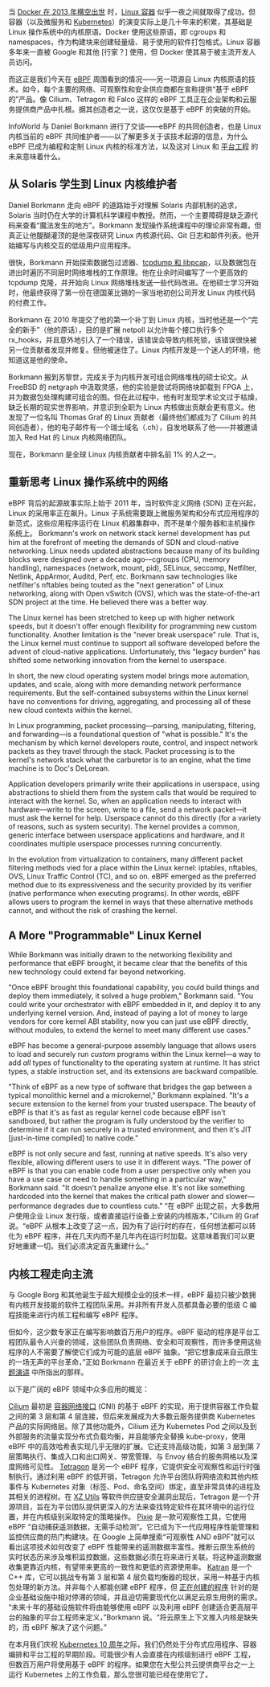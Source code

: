 当 [Docker 在 2013 年横空出世](https://www.infoworld.com/article/3639596/docker-really-did-change-the-world.html) 时，[Linux 容器](https://www.infoworld.com/article/3204171/what-is-docker-the-spark-for-the-container-revolution.html) 似乎一夜之间就取得了成功。但容器（以及微服务和 [Kubernetes](https://kubernetes.io/blog/2018/07/20/the-history-of-kubernetes-the-community-behind-it/)）的演变实际上是几十年来的积累，其基础是 Linux 操作系统中的内核原语。Docker 使用这些原语，即 cgroups 和 namespaces，作为构建块来创建轻量级、易于使用的软件打包格式。Linux 容器多年来一直被 Google 和其他 [行家？] 使用，但 Docker 使其易于被主流开发人员访问。

而这正是我们今天在 [eBPF](https://ebpf.io/) 周围看到的情况——另一项源自 Linux 内核原语的技术。如今，每个主要的网络、可观察性和安全供应商都在宣称提供“基于 eBPF 的”产品。像 Cilium、Tetragon 和 Falco 这样的 eBPF 工具正在企业架构和云服务提供商产品中扎根。据其创造者之一说，这仅仅是基于 eBPF 的突破的开始。

InfoWorld 与 Daniel Borkmann 进行了交谈——eBPF 的共同创造者，也是 Linux 内核当前的 eBPF 共同维护者——以了解更多关于该技术起源的信息，为什么 eBPF 已成为编程和定制 Linux 内核的标准方法，以及这对 Linux 和 [平台工程](https://www.infoworld.com/article/3691820/what-is-platform-engineering-evolving-devops.html) 的未来意味着什么。

## 从 Solaris 学生到 Linux 内核维护者
Daniel Borkmann 走向 eBPF 的道路始于对理解 Solaris 内部机制的追求，Solaris 当时仍在大学的计算机科学课程中教授。然而，一个主要障碍是缺乏源代码来查看“魔法发生的地方”。Borkmann 发现操作系统课程中的理论非常有趣，但真正让他醍醐灌顶的是他深夜研究 Linux 内核源代码、Git 日志和邮件列表。他开始编写与内核交互的低级用户应用程序。

很快，Borkmann 开始探索数据包过滤器、[tcpdump 和 libpcap](https://www.tcpdump.org/)，以及数据包在进出时遍历不同层时网络堆栈的工作原理。他在业余时间编写了一个更高效的 tcpdump 克隆，并开始向 Linux 网络堆栈发送一些代码改进。在他硕士学习开始时，他最终获得了第一份在德国莱比锡的一家当地初创公司开发 Linux 内核代码的付费工作。

Borkmann 在 2010 年提交了他的第一个补丁到 Linux 内核，当时他还是一个“完全的新手”（他的原话），目的是扩展 netpoll 以允许每个接口执行多个 rx_hooks，并且意外地引入了一个错误，该错误会导致内核死锁，该错误很快被另一位贡献者发现并修复。但他被迷住了。Linux 内核开发是一个迷人的环境，他知道这是他的使命。

Borkmann 搬到苏黎世，完成关于为内核开发可组合网络堆栈的硕士论文。从 FreeBSD 的 netgraph 中汲取灵感，他的实验是尝试将网络块卸载到 FPGA 上，并为数据包处理构建可组合的图。但在此过程中，他有时发现学术论文过于枯燥，缺乏长期的现实世界影响，并意识到全职为 Linux 内核做出贡献会更有意义。他发现了一位名叫 Thomas Graf 的 Linux 贡献者（最终他们都成为了 Cilium 的共同创造者），他的电子邮件有一个瑞士域名（.ch），自发地联系了他——并被邀请加入 Red Hat 的 Linux 内核网络团队。

现在，Borkmann 是全球 Linux 内核贡献者中排名前 1% 的人之一。

## 重新思考 Linux 操作系统中的网络
eBPF 背后的起源故事实际上始于 2011 年，当时软件定义网络 (SDN) 正在兴起，Linux 的采用率正在飙升。Linux 子系统需要跟上微服务架构和分布式应用程序的新范式，这些应用程序运行在 Linux 机器集群中，而不是单个服务器和主机操作系统上。
Borkmann's work on network stack kernel development has put him at the forefront of meeting the demands of SDN and cloud-native networking. Linux needs updated abstractions because many of its building blocks were designed over a decade ago—cgroups (CPU, memory handling), namespaces (network, mount, pid), SELinux, seccomp, Netfilter, Netlink, AppArmor, Auditd, Perf, etc. Borkmann saw technologies like netfilter's nftables being touted as the "next generation" of Linux networking, along with Open vSwitch (OVS), which was the state-of-the-art SDN project at the time. He believed there was a better way.

The Linux kernel has been stretched to keep up with higher network speeds, but it doesn't offer enough flexibility for programming new custom functionality. Another limitation is the "never break userspace" rule. That is, the Linux kernel must continue to support all software developed before the advent of cloud-native applications. Unfortunately, this "legacy burden" has shifted some networking innovation from the kernel to userspace.

In short, the new cloud operating system model brings more automation, updates, and scale, along with more demanding network performance requirements. But the self-contained subsystems within the Linux kernel have no conventions for driving, aggregating, and processing all of these new cloud contexts within the kernel.

In Linux programming, packet processing—parsing, manipulating, filtering, and forwarding—is a foundational question of "what is possible." It's the mechanism by which kernel developers route, control, and inspect network packets as they travel through the stack. Packet processing is to the kernel's network stack what the carburetor is to an engine, what the time machine is to Doc's DeLorean.

Application developers primarily write their applications in userspace, using abstractions to shield them from the system calls that would be required to interact with the kernel. So, when an application needs to interact with hardware—write to the screen, write to a file, send a network packet—it must ask the kernel for help. Userspace cannot do this directly (for a variety of reasons, such as system security). The kernel provides a common, generic interface between userspace applications and hardware, and it coordinates multiple userspace processes running concurrently.

In the evolution from virtualization to containers, many different packet filtering methods vied for a place within the Linux kernel: iptables, nftables, OVS, Linux Traffic Control (TC), and so on. eBPF emerged as the preferred method due to its expressiveness and the security provided by its verifier (native performance when executing programs). In other words, eBPF allows users to program the kernel in ways that these alternative methods cannot, and without the risk of crashing the kernel.

## A More "Programmable" Linux Kernel
While Borkmann was initially drawn to the networking flexibility and performance that eBPF brought, it became clear that the benefits of this new technology could extend far beyond networking.

"Once eBPF brought this foundational capability, you could build things and deploy them immediately, it solved a huge problem," Borkmann said. "You could write your orchestrator with eBPF embedded in it, and deploy it to any underlying kernel version. And, instead of paying a lot of money to large vendors for core kernel ABI stability, now you can just use eBPF directly, without modules, to extend the kernel to meet many different use cases."

eBPF has become a general-purpose assembly language that allows users to load and securely run *custom* programs within the Linux kernel—a way to add *all* types of functionality to the operating system at runtime. It has strict types, a stable instruction set, and its extensions are backward compatible.

"Think of eBPF as a new type of software that bridges the gap between a typical monolithic kernel and a microkernel," Borkmann explained. "It's a secure extension to the kernel from your trusted userspace. The beauty of eBPF is that it's as fast as regular kernel code because eBPF isn't sandboxed, but rather the program is fully understood by the verifier to determine if it can run securely in a trusted environment, and then it's JIT [just-in-time compiled] to native code."

eBPF is not only secure and fast, running at native speeds. It's also very flexible, allowing different users to use it in different ways. "The power of eBPF is that you can enable code from a user perspective only when you have a use case or need to handle something in a particular way," Borkmann said. "It doesn't penalize anyone else. It's not like something hardcoded into the kernel that makes the critical path slower and slower—performance degrades due to countless cuts."
“在 eBPF 出现之前，大多数用户使用企业 Linux 发行版，或者直接运行设备上安装的内核版本，”Cilium 的 Graf 说。“eBPF 从根本上改变了这一点，因为有了运行时的存在，任何想法都可以转化为 eBPF 程序，并在几天内而不是几年内在运行时加载。这意味着我们可以更好地重建一切。我们必须决定首先重建什么。”

## 内核工程走向主流

与 Google Borg 和其他诞生于超大规模企业的技术一样，eBPF 最初只被少数拥有内核开发技能的软件工程团队采用。并非所有开发人员都具备必要的低级 C 编程技能来进行内核工程和编写 eBPF 程序。

但如今，这少数专家正在编写影响数百万用户的程序。eBPF 驱动的程序是平台工程团队最令人兴奋的领域，这些团队负责网络、安全和可观察性，而许多使用这些程序的人不需要了解使它们成为可能的底层 eBPF 抽象。“把它想象成来自云原生的一场无声的平台革命，”正如 Borkmann 在最近关于 eBPF 的研讨会上的一次 [主题演讲](https://conferences.sigcomm.org/sigcomm/2023/files/workshop-ebpf/1-CloudNative.pdf) 中所指出的那样。

以下是广阔的 eBPF 领域中众多应用的概览：

[Cilium](https://cilium.io/) 最初是 [容器网络接口](https://www.cni.dev/docs/spec/) (CNI) 的基于 eBPF 的实现，用于提供容器工作负载之间的第 3 层和第 4 层连接，但后来发展成为大多数云服务提供商 Kubernetes 产品的实际网络层。除了其他功能外，Cilium 还为 Kubernetes Pod 之间以及到外部服务的流量实现分布式负载均衡，并且能够完全替换 kube-proxy，使用 eBPF 中的高效哈希表实现几乎无限的扩展。它还支持高级功能，如第 3 层到第 7 层策略执行、集成入口和出口网关、带宽管理、与 Envoy 结合的服务网格以及深度网络可见性。
[Tetragon](https://tetragon.io/) 是另一个 eBPF 程序，它提供安全可观察性和运行时强制执行。通过利用 eBPF 的低开销，Tetragon 允许平台团队将网络流和其他内核事件与 Kubernetes 对象（标签、Pod、命名空间）绑定，直至非常具体的进程及其相关的进程树。在 [XZ Utils](https://www.csoonline.com/article/2077692/dangerous-xz-utils-backdoor-was-the-result-of-years-long-supply-chain-compromise-effort.html) 等软件供应链安全漏洞出现后，Tetragon 是一个开源项目，旨在为平台团队提供更深入的方法来查找特定软件在其环境中的运行位置，并在内核级别采取特定的策略操作。
[Pixie](https://px.dev/) 是一款可观察性工具，它使用 eBPF “自动捕获遥测数据，无需手动检测”。它已成为下一代应用程序性能管理和监控供应商的热门构建块。在 Google 上简单搜索“可观察性 AND eBPF”就可以看出这项技术如何改变了 eBPF 性能带来的遥测数据丰富性。推断云原生系统的实时状态历来涉及堆积监控数据，这些数据必须在将来进行关联。将这种遥测数据收集更靠近内核，有望带来更高的一致性和更低的资源使用率。
[Katran](https://engineering.fb.com/open-source/open-sourcing-katran-a-scalable-network-load-balancer/) 是一个 C++ 库，它可以挑战专有第 3 层和第 4 层负载均衡器的现状，采用一种基于内核包处理的新方法。并非每个人都能创建 eBPF 程序，但 [正在创建的程序](https://ebpf.io/applications/#major-applications) 针对的是企业基础设施中相对停滞的领域，并且迫切需要现代化以满足云原生用例的需求。
“未来十年的基础设施软件将由能够使用 eBPF 以及利用 eBPF 创建适合更高层平台的抽象的平台工程师来定义，”Borkmann 说。“将云原生上下文推入内核是缺失的，而 eBPF 解决了这个问题。”

在本月我们庆祝 [Kubernetes 10 周年](https://kubernetes.io/blog/2024/06/06/10-years-of-kubernetes/)之际，我们仍然处于分布式应用程序、容器编排和平台工程的早期阶段。可能很少有人会直接在内核级别进行 eBPF 工程，但数百万用户将使用基于 eBPF 的程序。如果您在大型公共云提供商平台之一上运行 Kubernetes 上的工作负载，那么您很可能已经在使用它了。
